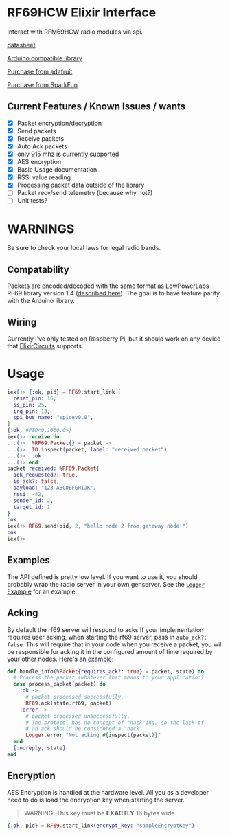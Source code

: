 # RF69HCW Elixir Interface

Interact with RFM69HCW radio modules via spi.

[datasheet](https://cdn.sparkfun.com/datasheets/Wireless/General/RFM69HCW-V1.1.pdf)

[Arduino compatible library](https://github.com/LowPowerLab/RFM69)

[Purchase from adafruit](https://www.adafruit.com/product/3070)

[Purchase from SparkFun](https://www.sparkfun.com/products/12775)

## Current Features / Known Issues / wants

* [x] Packet encryption/decryption
* [x] Send packets
* [x] Receive packets
* [x] Auto Ack packets
* [x] only 915 mhz is currently supported
* [x] AES encryption
* [x] Basic Usage documentation
* [x] RSSI value reading
* [x] Processing packet data outside of the library
* [ ] Packet recv/send telemetry (because why not?)
* [ ] Unit tests?

# WARNINGS

Be sure to check your local laws for legal radio bands.

## Compatability

Packets are encoded/decoded with the same format as 
LowPowerLabs RF69 library version 1.4 ([described here](https://lowpowerlab.com/2019/05/02/rfm69-10bit-node-addresses/)).
The goal is to have feature parity with the Arduino library.

## Wiring

Currently i've only tested on Raspberry Pi, but it should work
on any device that [ElixirCircuits](https://elixir-circuits.github.io/) supports.

# Usage

```elixir
iex()> {:ok, pid} = RF69.start_link [
  reset_pin: 16,
  ss_pin: 25,
  irq_pin: 13,
  spi_bus_name: "spidev0.0",
]
{:ok, #PID<0.1660.0>}
iex()> receive do
...()>  %RF69.Packet{} = packet ->
...()>  IO.inspect(packet, label: "received packet")
...()>  :ok
...()> end
packet received: %RF69.Packet{
  ack_requested?: true,
  is_ack?: false,
  payload: "123 ABCDEFGHIJK",
  rssi: -42,
  sender_id: 2,
  target_id: 1
}
:ok
iex()> RF69.send(pid, 2, "hello node 2 from gateway node!")
:ok
iex()> 
```

## Examples

The API defined is pretty low level. If you want to use it, you should probably
wrap the radio server in your own genserver. See the [`Logger` Example](lib/rf69/logger_receiver.ex)
for an example.

## Acking

By default the rf69 server will respond to acks If your implementation requires user acking, when starting
the rf69 server, pass in `auto_ack?: false`.
This will require that in your code when you receive a packet, you will be responsible for acking it in
the configured amount of time required by your other nodes. Here's an example:

```elixir
def handle_info(%Packet{requires_ack?: true} = packet, state) do
  # Process the packet (whatever that means to your application)
  case process_packet(packet) do
    :ok -> 
      # packet processed successfully.
      RF69.ack(state.rf69, packet)
    :error -> 
      # packet processed unsuccessfully.
      # The protocol has no concept of "nack"ing, so the lack of
      # an ack should be considered a "nack"
      Logger.error "Not acking #{inspect(packet)}"
  end
  {:noreply, state}
end
```

## Encryption

AES Encryption is handled at the hardware level. All you as a developer need to 
do is load the encryption key when starting the server.

> WARNING:
> This key must be **EXACTLY** 16 bytes wide.

```elixir
{:ok, pid} = RF69.start_link(encrypt_key: "sampleEncryptKey")
```